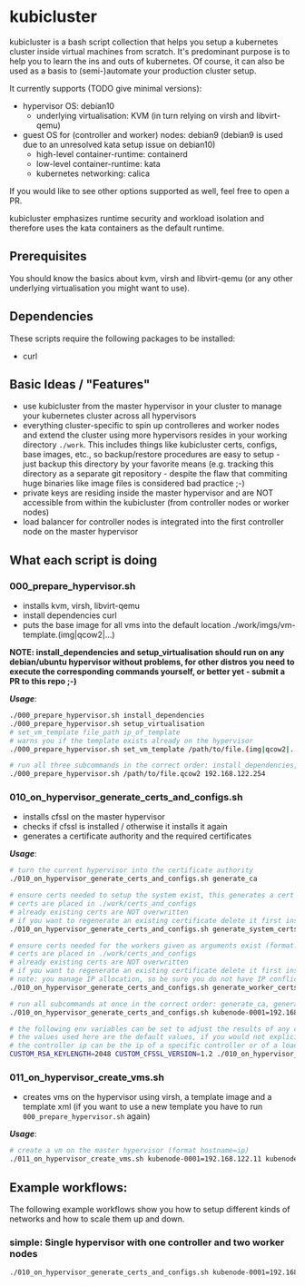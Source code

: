 # kubicluster

kubicluster is a bash script collection that helps you setup a kubernetes cluster inside virtual machines from scratch. It's predominant purpose is to help you to learn the ins and outs of kubernetes. Of course, it can also be used as a basis to (semi-)automate your production cluster setup.

It currently supports (TODO give minimal versions):
* hypervisor OS: debian10
  * underlying virtualisation: KVM (in turn relying on virsh and libvirt-qemu)
* guest OS for (controller and worker) nodes: debian9 (debian9 is used due to an unresolved kata setup issue on debian10)
  * high-level container-runtime: containerd
  * low-level container-runtime: kata
  * kubernetes networking: calica

If you would like to see other options supported as well, feel free to open a PR.

kubicluster emphasizes runtime security and workload isolation and therefore uses the kata containers as the default runtime.

## Prerequisites

You should know the basics about kvm, virsh and libvirt-qemu (or any other underlying virtualisation you might want to use).

## Dependencies

These scripts require the following packages to be installed:
* curl

## Basic Ideas / "Features"

* use kubicluster from the master hypervisor in your cluster to manage your kubernetes cluster across all hypervisors
* everything cluster-specific to spin up controlleres and worker nodes and extend the cluster using more hypervisors resides in your working directory `./work`. This includes things like kubicluster certs, configs, base images, etc., so backup/restore procedures are easy to setup - just backup this directory by your favorite means (e.g. tracking this directory as a separate git repository - despite the flaw that commiting huge binaries like image files is considered bad practice ;-)
* private keys are residing inside the master hypervisor and are NOT accessible from within the kubicluster (from controller nodes or worker nodes)
* load balancer for controller nodes is integrated into the first controller node on the master hypervisor

## What each script is doing

### 000_prepare_hypervisor.sh
* installs kvm, virsh, libvirt-qemu
* install dependencies curl
* puts the base image for all vms into the default location ./work/imgs/vm-template.(img|qcow2|...)

**NOTE: install_dependencies and setup_virtualisation should run on any debian/ubuntu hypervisor without problems, for other distros you need to execute the corresponding commands yourself, or better yet - submit a PR to this repo ;-)**

***Usage***:
```bash
./000_prepare_hypervisor.sh install_dependencies
./000_prepare_hypervisor.sh setup_virtualisation
# set_vm_template file_path ip_of_template
# warns you if the template exists already on the hypervisor
./000_prepare_hypervisor.sh set_vm_template /path/to/file.(img|qcow2|...) 192.168.122.254

# run all three subcommands in the correct order: install_dependencies, setup_virtualisation, set_vm_template
./000_prepare_hypervisor.sh /path/to/file.qcow2 192.168.122.254
```

### 010_on_hypervisor_generate_certs_and_configs.sh
* installs cfssl on the master hypervisor
* checks if cfssl is installed / otherwise it installs it again
* generates a certificate authority and the required certificates

***Usage***:
```bash
# turn the current hypervisor into the certificate authority
./010_on_hypervisor_generate_certs_and_configs.sh generate_ca

# ensure certs needed to setup the system exist, this generates a cert for the following entitites: admin kube-controller-man kube-proxy kube-scheduler
# certs are placed in ./work/certs_and_configs
# already existing certs are NOT overwritten
# if you want to regenerate an existing certificate delete it first inside ./work/certs_and_configs
./010_on_hypervisor_generate_certs_and_configs.sh generate_system_certs

# ensure certs needed for the workers given as arguments exist (format: hostname=ip_on_hypervisor)
# certs are placed in ./work/certs_and_configs
# already existing certs are NOT overwritten
# if you want to regenerate an existing certificate delete it first inside ./work/certs_and_configs
# note: you manage IP allocation, so be sure you do not have IP conflicts between worker nodes on the same hypervisor
./010_on_hypervisor_generate_certs_and_configs.sh generate_worker_certs kubenode-0001=192.168.122.11 kubenode-0002=192.168.122.12

# run all subcommands at once in the correct order: generate_ca, generate_system_certs, generate_worker_certs
./010_on_hypervisor_generate_certs_and_configs.sh kubenode-0001=192.168.122.11 kubenode-0002=192.168.122.12

# the following env variables can be set to adjust the results of any command of this script
# the values used here are the default values, if you would not explicitely set the variable
# the controller ip can be the ip of a specific controller or of a load balancer in front of the controllers
CUSTOM_RSA_KEYLENGTH=2048 CUSTOM_CFSSL_VERSION=1.2 ./010_on_hypervisor_generate_certs_and_configs.sh --controller-ip=192.168.122.2 kubenode-0001=192.168.122.11 kubenode-0002=192.168.122.12
```

### 011_on_hypervisor_create_vms.sh
* creates vms on the hypervisor using virsh, a template image and a template xml (if you want to use a new template you have to run `000_prepare_hypervisor.sh` again)

***Usage***:
```bash
# create a vm on the master hypervisor (format hostname=ip)
./011_on_hypervisor_create_vms.sh kubenode-0001=192.168.122.11 kubenode-0002=192.168.122.12
```

## Example workflows:

The following example workflows show you how to setup different kinds of networks and how to scale them up and down.

### simple: Single hypervisor with one controller and two worker nodes
```bash
./010_on_hypervisor_generate_certs_and_configs.sh kubenode-0001=192.168.122.11 kubenode-0002=192.168.122.12
```
